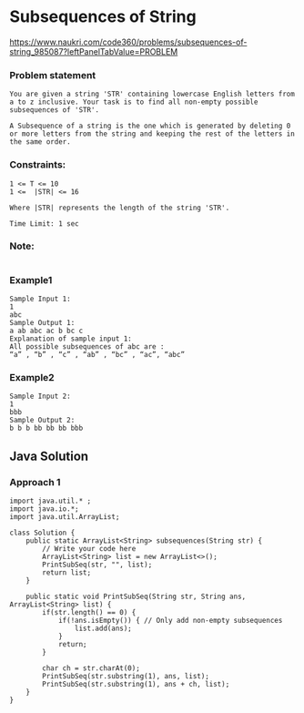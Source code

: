 # Subsequences of String
https://www.naukri.com/code360/problems/subsequences-of-string_985087?leftPanelTabValue=PROBLEM


### Problem statement
```
You are given a string 'STR' containing lowercase English letters from a to z inclusive. Your task is to find all non-empty possible subsequences of 'STR'.

A Subsequence of a string is the one which is generated by deleting 0 or more letters from the string and keeping the rest of the letters in the same order.

```

### Constraints: 

```
1 <= T <= 10 
1 <=  |STR| <= 16

Where |STR| represents the length of the string 'STR'.

Time Limit: 1 sec
```
### Note:
```

```

### Example1
```
Sample Input 1:
1 
abc
Sample Output 1:
a ab abc ac b bc c
Explanation of sample input 1:
All possible subsequences of abc are :  
“a” , “b” , “c” , “ab” , “bc” , “ac”, “abc”
```

### Example2
```
Sample Input 2:
1
bbb
Sample Output 2:
b b b bb bb bb bbb
```

## Java Solution
### Approach 1 
```
import java.util.* ;
import java.io.*; 
import java.util.ArrayList;

class Solution {
    public static ArrayList<String> subsequences(String str) {
        // Write your code here
        ArrayList<String> list = new ArrayList<>();
        PrintSubSeq(str, "", list);
        return list;
    }

    public static void PrintSubSeq(String str, String ans, ArrayList<String> list) {
        if(str.length() == 0) {
            if(!ans.isEmpty()) { // Only add non-empty subsequences
                list.add(ans);
            }
            return;
        }     

        char ch = str.charAt(0);
        PrintSubSeq(str.substring(1), ans, list);
        PrintSubSeq(str.substring(1), ans + ch, list);
    }
}
```

                          